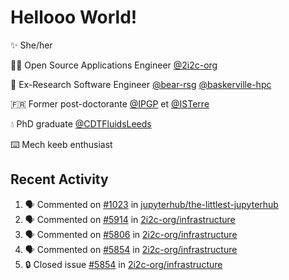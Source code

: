 # Hellooo World!

✨ She/her

👩‍💻 Open Source Applications Engineer [@2i2c-org](https://2i2c.org/)

🐻 Ex-Research Software Engineer [@bear-rsg](https://github.com/bear-rsg) [@baskerville-hpc](https://github.com/baskerville-hpc) 

🇫🇷 Former post-doctorante [@IPGP](https://github.com/IPGP) et [@ISTerre](https://www.isterre.fr/) 

💧 PhD graduate [@CDTFluidsLeeds](https://fluid-dynamics.leeds.ac.uk/) 

⌨️ Mech keeb enthusiast 

## Recent Activity 

<!--START_SECTION:activity-->
1. 🗣 Commented on [#1023](https://github.com/jupyterhub/the-littlest-jupyterhub/issues/1023#issuecomment-2812103240) in [jupyterhub/the-littlest-jupyterhub](https://github.com/jupyterhub/the-littlest-jupyterhub)
2. 🗣 Commented on [#5914](https://github.com/2i2c-org/infrastructure/issues/5914#issuecomment-2810166372) in [2i2c-org/infrastructure](https://github.com/2i2c-org/infrastructure)
3. 🗣 Commented on [#5806](https://github.com/2i2c-org/infrastructure/issues/5806#issuecomment-2806254274) in [2i2c-org/infrastructure](https://github.com/2i2c-org/infrastructure)
4. 🗣 Commented on [#5854](https://github.com/2i2c-org/infrastructure/issues/5854#issuecomment-2806226786) in [2i2c-org/infrastructure](https://github.com/2i2c-org/infrastructure)
5. 🔒 Closed issue [#5854](https://github.com/2i2c-org/infrastructure/issues/5854) in [2i2c-org/infrastructure](https://github.com/2i2c-org/infrastructure)
<!--END_SECTION:activity-->
